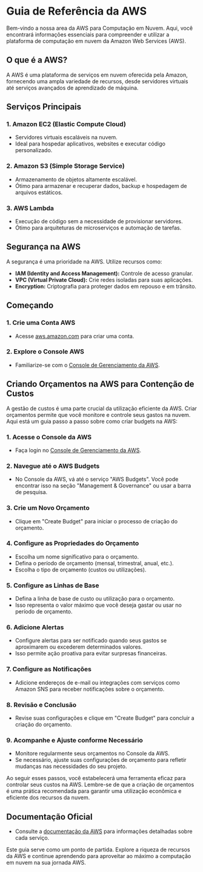 # Guia de Referência da AWS

Bem-vindo a nossa area da AWS para Computação em Nuvem. Aqui, você encontrará informações essenciais para compreender e utilizar a plataforma de computação em nuvem da Amazon Web Services (AWS).

## O que é a AWS?

A AWS é uma plataforma de serviços em nuvem oferecida pela Amazon, fornecendo uma ampla variedade de recursos, desde servidores virtuais até serviços avançados de aprendizado de máquina.

## Serviços Principais

### 1. **Amazon EC2 (Elastic Compute Cloud)**

- Servidores virtuais escaláveis na nuvem.
- Ideal para hospedar aplicativos, websites e executar código personalizado.

### 2. **Amazon S3 (Simple Storage Service)**

- Armazenamento de objetos altamente escalável.
- Ótimo para armazenar e recuperar dados, backup e hospedagem de arquivos estáticos.

### 3. **AWS Lambda**

- Execução de código sem a necessidade de provisionar servidores.
- Ótimo para arquiteturas de microserviços e automação de tarefas.

## Segurança na AWS

A segurança é uma prioridade na AWS. Utilize recursos como:

- **IAM (Identity and Access Management):** Controle de acesso granular.
- **VPC (Virtual Private Cloud):** Crie redes isoladas para suas aplicações.
- **Encryption:** Criptografia para proteger dados em repouso e em trânsito.

## Começando

### 1. **Crie uma Conta AWS**

- Acesse [aws.amazon.com](https://aws.amazon.com/pt/) para criar uma conta.

### 2. **Explore o Console AWS**

- Familiarize-se com o [Console de Gerenciamento da AWS](https://aws.amazon.com/pt/console/).

## Criando Orçamentos na AWS para Contenção de Custos

A gestão de custos é uma parte crucial da utilização eficiente da AWS. Criar orçamentos permite que você monitore e controle seus gastos na nuvem. Aqui está um guia passo a passo sobre como criar budgets na AWS:

### 1. **Acesse o Console da AWS**

- Faça login no [Console de Gerenciamento da AWS](https://aws.amazon.com/pt/console/).

### 2. **Navegue até o AWS Budgets**

- No Console da AWS, vá até o serviço "AWS Budgets". Você pode encontrar isso na seção "Management & Governance" ou usar a barra de pesquisa.

### 3. **Crie um Novo Orçamento**

- Clique em "Create Budget" para iniciar o processo de criação do orçamento.

### 4. **Configure as Propriedades do Orçamento**

- Escolha um nome significativo para o orçamento.
- Defina o período de orçamento (mensal, trimestral, anual, etc.).
- Escolha o tipo de orçamento (custos ou utilizações).

### 5. **Configure as Linhas de Base**

- Defina a linha de base de custo ou utilização para o orçamento.
- Isso representa o valor máximo que você deseja gastar ou usar no período de orçamento.

### 6. **Adicione Alertas**

- Configure alertas para ser notificado quando seus gastos se aproximarem ou excederem determinados valores.
- Isso permite ação proativa para evitar surpresas financeiras.

### 7. **Configure as Notificações**

- Adicione endereços de e-mail ou integrações com serviços como Amazon SNS para receber notificações sobre o orçamento.

### 8. **Revisão e Conclusão**

- Revise suas configurações e clique em "Create Budget" para concluir a criação do orçamento.

### 9. **Acompanhe e Ajuste conforme Necessário**

- Monitore regularmente seus orçamentos no Console da AWS.
- Se necessário, ajuste suas configurações de orçamento para refletir mudanças nas necessidades do seu projeto.

Ao seguir esses passos, você estabelecerá uma ferramenta eficaz para controlar seus custos na AWS. Lembre-se de que a criação de orçamentos é uma prática recomendada para garantir uma utilização econômica e eficiente dos recursos da nuvem.


## Documentação Oficial

- Consulte a [documentação da AWS](https://docs.aws.amazon.com/pt_br/) para informações detalhadas sobre cada serviço.

Este guia serve como um ponto de partida. Explore a riqueza de recursos da AWS e continue aprendendo para aproveitar ao máximo a computação em nuvem na sua jornada AWS.
